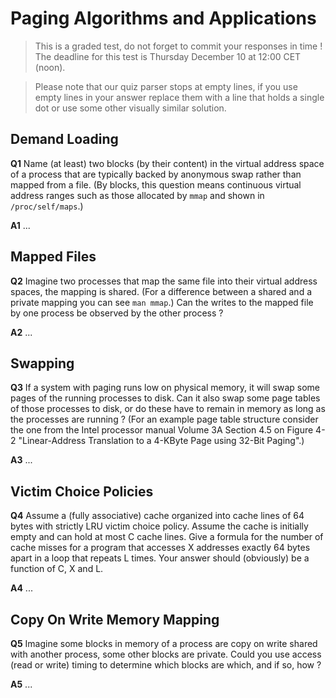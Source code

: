 # Paging Algorithms and Applications

> This is a graded test, do not forget to commit your responses in time !
> The deadline for this test is Thursday December 10 at 12:00 CET (noon).

> Please note that our quiz parser stops at empty lines, if you use empty lines in your answer
> replace them with a line that holds a single dot or use some other visually similar solution.


## Demand Loading

**Q1** Name (at least) two blocks (by their content) in the virtual address space of a process that are typically
backed by anonymous swap rather than mapped from a file. (By blocks, this question means continuous
virtual address ranges such as those allocated by `mmap` and shown in `/proc/self/maps`.)

**A1** ...


## Mapped Files

**Q2** Imagine two processes that map the same file into their virtual address spaces,
the mapping is shared. (For a difference between a shared and a private mapping
you can see `man mmap`.) Can the writes to the mapped file by one process
be observed by the other process ?

**A2** ...


## Swapping

**Q3** If a system with paging runs low on physical memory, it will swap some pages of the running processes to disk.
Can it also swap some page tables of those processes to disk, or do these have to remain in memory
as long as the processes are running ?
(For an example page table structure consider the one from the Intel processor manual Volume 3A
Section 4.5 on Figure 4-2 "Linear-Address Translation to a 4-KByte Page using 32-Bit Paging".)

**A3** ...


## Victim Choice Policies

**Q4** Assume a (fully associative) cache organized into
cache lines of 64 bytes with strictly LRU victim choice policy.
Assume the cache is initially empty and can hold at most C cache lines.
Give a formula for the number of cache misses for a program that accesses
X addresses exactly 64 bytes apart in a loop that repeats L times.
Your answer should (obviously) be a function of C, X and L.

**A4** ...


## Copy On Write Memory Mapping

**Q5** Imagine some blocks in memory of a process are copy on write shared with another process,
some other blocks are private. Could you use access (read or write) timing to determine which
blocks are which, and if so, how ?

**A5** ...
